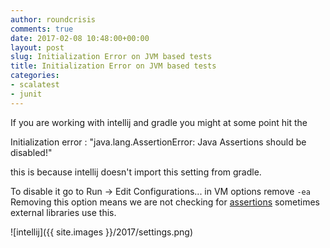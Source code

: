 ```yaml
---
author: roundcrisis
comments: true
date: 2017-02-08 10:48:00+00:00
layout: post
slug: Initialization Error on JVM based tests
title: Initialization Error on JVM based tests
categories:
- scalatest
- junit
---
```


If you are working with intellij and gradle you might at some point hit the 

Initialization error :
"java.lang.AssertionError: Java Assertions should be disabled!"

this is because intellij doesn't import this setting from gradle.

To disable it go to Run -> Edit Configurations... in VM options remove `-ea` 
Removing this option means we are not checking for [assertions](http://docs.oracle.com/javase/specs/jls/se8/html/jls-14.html#jls-14.10) sometimes external libraries use this.


![intellij]({{ site.images }}/2017/settings.png)